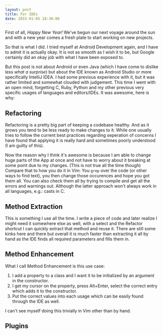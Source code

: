 ```yaml
---
layout: post
title: For IDEs
date: 2015-01-05 18:30:00
---
```


First of all, *Happy New Year!* We've begun our next voyage around the sun and with a new year comes a fresh plate to start
working on new projects.

So that is what I did. I tried myself at Android Development again, and I have to admit it is actually okay. It is not as
smooth as I wish it to be, but Google certainly did an okay job with what I have been exposed to.

But this post is not about Android or even Java (which I have come to dislike less *what a surprise*) but about the IDE 
known as Android Studio or more specifically IntelliJ IDEA. I had some previous experience with it, but it was rather limited 
and somewhat clouded with judgement. This time I went with an open mind, forgetting C, Ruby, Python and my other previous very
specific usages of languages and editors/IDEs. It was awesome, here is why:

## Refactoring

Refactoring is a pretty big part of keeping a codebase healthy. And as it grows you tend to be less ready to make changes to it.
While one usually tries to follow the current best practices regarding seperation of concerns I have found that applying it is 
really hard and sometimes poorly understood (I am guilty of this). 

Now the reason why I think it's awesome is because I am able to change huge parts of the App at once and not have to worry 
about it breaking at some point due to my changes. (This is not true all the time though) 
Compare that to how you do it in Vim: You `grep` over the code (or other ways to find text), you then change those occurences 
and hope you got them all. You can also check them all by trying to compile and get all the errors and warnings out. 
Although the latter approach won't always work in all languages, e.g.: casts in C.

## Method Extraction

This is something I use all the time. I write a piece of code and later realize I might need it somewhere else as well, with a
select and the Refactor shortcut I can quickly extract that method and reuse it. There are still some kinks here and there but
overall it is much faster than extracting it all by hand as the IDE finds all required parameters and fills them in.

## Method Enhancement

What I call Method Enhancement is this use case: 

1. I add a property to a class and I want it to be initialized by an argument in the constructor.
2. I get my cursor on the property, press Alt+Enter, select the correct entry which adds it to the constructor.
3. Put the correct values into each usage which can be easily found through the IDE as well.

I can't see myself doing this trivially in Vim other than by hand. 

## Plugins
